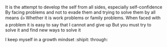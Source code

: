 It is the attempt to develop the self from all sides, especially self-confidence By facing problems and not to evade them and trying to solve them by all means 👍 Whether it is work problems or family problems. When faced with a problem it is easy to say that I cannot and give up But you must try to solve it and find new ways to solve it

I keep myself in a growth mindset :shipit: through:
